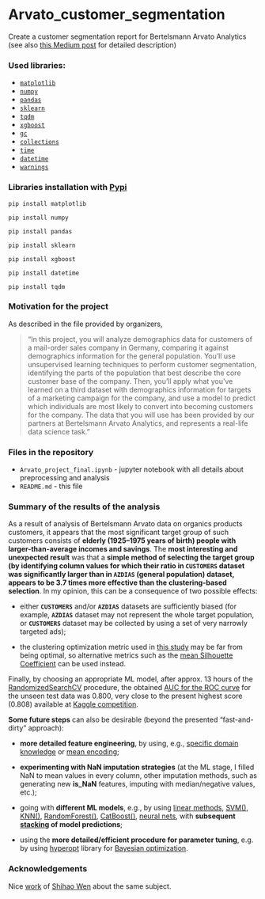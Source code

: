 # Arvato_customer_segmentation
Create a customer segmentation report for Bertelsmann Arvato Analytics
 (see also [this Medium post](https://medium.com/@dima806/who-buys-organic-products-in-a-germany-online-shop-a-capstone-project-from-bertelsmann-arvato-5f6c7de58a75) for detailed description)

### Used libraries:


* [`matplotlib`](https://matplotlib.org/)
* [`numpy`](http://www.numpy.org/)
* [`pandas`](https://pandas.pydata.org/)
* [`sklearn`](http://scikit-learn.org/stable/index.html)
* [`tqdm`](https://pypi.org/project/tqdm/)
* [`xgboost`]()
* [`gc`]()
* [`collections`]()
* [`time`]()
* [`datetime`]()
* [`warnings`](https://docs.python.org/3/library/warnings.html)

### Libraries installation with [Pypi](https://pypi.org/)


`pip install matplotlib`

`pip install numpy`

`pip install pandas`

`pip install sklearn`

`pip install xgboost`

`pip install datetime`

`pip install tqdm`

### Motivation for the project

As described in the file provided by organizers,

> “In this project, you will analyze demographics data for customers of a mail-order sales company in Germany, comparing it against demographics information for the general population. You’ll use unsupervised learning techniques to perform customer segmentation, identifying the parts of the population that best describe the core customer base of the company. Then, you’ll apply what you’ve learned on a third dataset with demographics information for targets of a marketing campaign for the company, and use a model to predict which individuals are most likely to convert into becoming customers for the company. The data that you will use has been provided by our partners at Bertelsmann Arvato Analytics, and represents a real-life data science task.”

### Files in the repository

* `Arvato_project_final.ipynb` - jupyter notebook with all details about preprocessing and analysis
* `README.md` - this file

### Summary of the results of the analysis

As a result of analysis of Bertelsmann Arvato data on organics products customers, it appears that the most significant target group of such customers consists of **elderly (1925–1975 years of birth) people with larger-than-average incomes and savings**. The **most interesting and unexpected result** was that a **simple method of selecting the target group (by identifying column values for which their ratio in `CUSTOMERS` dataset was significantly larger than in `AZDIAS` (general population) dataset, appears to be 3.7 times more effective than the clustering-based selection**. In my opinion, this can be a consequence of two possible effects:

* either **`CUSTOMERS`** and/or **`AZDIAS`** datasets are sufficiently biased (for example, **`AZDIAS`** dataset may not represent the whole target population, or **`CUSTOMERS`** dataset may be collected by using a set of very narrowly targeted ads);

* the clustering optimization metric used in [this study](https://medium.com/@shihaowen/investigating-customer-segmentation-for-arvato-financial-services-52ebcfc8501) may be far from being optimal, so alternative metrics such as the [mean Silhouette Coefficient](https://scikit-learn.org/stable/modules/generated/sklearn.metrics.silhouette_score.html) can be used instead.

Finally, by choosing an appropriate ML model, after approx. 13 hours of the [RandomizedSearchCV](https://scikit-learn.org/stable/modules/generated/sklearn.model_selection.RandomizedSearchCV.html) procedure, the obtained [AUC for the ROC curve](https://en.wikipedia.org/wiki/Receiver_operating_characteristic#Area_under_the_curve) for the unseen test data was 0.800, very close to the present highest score (0.808) available at [Kaggle competition](https://www.kaggle.com/c/udacity-arvato-identify-customers).

**Some future steps** can also be desirable (beyond the presented “fast-and-dirty” approach):

* **more detailed feature engineering**, by using, e.g., [specific domain knowledge](https://www.project-skills.com/domain-knowledge-important-project-management/) or [mean encoding](https://www.coursera.org/lecture/competitive-data-science/concept-of-mean-encoding-b5Gxv);

* **experimenting with NaN imputation strategies** (at the ML stage, I filled NaN to mean values in every column, other imputation methods, such as generating new **is_NaN** features, imputing with median/negative values, etc.);

* going with **different ML models**, e.g., by using [linear methods](https://scikit-learn.org/stable/modules/generated/sklearn.linear_model.LogisticRegression.html), [SVM()](https://scikit-learn.org/stable/modules/svm.html), [KNN()](https://scikit-learn.org/stable/modules/generated/sklearn.neighbors.KNeighborsClassifier.html), [RandomForest()](https://scikit-learn.org/stable/modules/generated/sklearn.ensemble.RandomForestClassifier.html), [CatBoost()](https://towardsdatascience.com/catboost-vs-light-gbm-vs-xgboost-5f93620723db), [neural nets](https://www.tensorflow.org/api_guides/python/nn), with **subsequent [stacking](https://www.quora.com/What-is-stacking-in-machine-learning) of model predictions**;

* using the **more detailed/efficient procedure for parameter tuning**, e.g. by using [hyperopt](https://towardsdatascience.com/an-introductory-example-of-bayesian-optimization-in-python-with-hyperopt-aae40fff4ff0) library for [Bayesian optimization](https://sigopt.com/static/pdf/SigOpt_Bayesian_Optimization_Primer.pdf).

### Acknowledgements

Nice [work](https://medium.com/@shihaowen/investigating-customer-segmentation-for-arvato-financial-services-52ebcfc8501) of [Shihao Wen](https://medium.com/@shihaowen) about the same subject.
